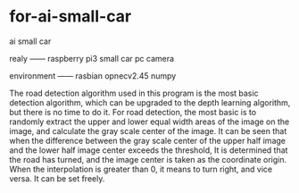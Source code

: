 # for-ai-small-car
ai small car

realy ——
raspberry pi3
small car
pc
camera

environment ——
rasbian
opnecv2.45
numpy

The road detection algorithm used in this program is the most basic detection algorithm, which can be upgraded to the depth learning algorithm, but there is no time to do it. For road detection, the most basic is to randomly extract the upper and lower equal width areas of the image on the image, and calculate the gray scale center of the image. It can be seen that when the difference between the gray scale center of the upper half image and the lower half image center exceeds the threshold, It is determined that the road has turned, and the image center is taken as the coordinate origin. When the interpolation is greater than 0, it means to turn right, and vice versa. It can be set freely.

